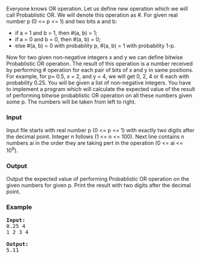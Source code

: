 <p>Everyone knows OR operation. Let us define new operation which we will call Probablistic OR. We will denote this operation as #. For given real number p (0 &lt;= p &lt;= 1) and two bits a and b:</p>
<ul>
<li>if a = 1 and b = 1, then #(a, b) = 1;</li>
<li>if a = 0 and b = 0, then #(a, b) = 0;</li>
<li>else #(a, b) = 0 with probability p, #(a, b) = 1 with probability 1-p.</li>
</ul>
<p>Now for two given non-negative integers x and y we can define bitwise Probablistic OR operation. The result of this operation is a number received by performing # operation for each pair of bits of x and y in same positions. For example, for p= 0.5, x = 2, and y = 4, we will get 0, 2, 4 or 6 each with probability 0.25.
You will be given a list of non-negative integers. You have to implement a program which will calculate the expected value of the result of performing bitwise probablistic OR operation on all these numbers given some p. The numbers will be taken from left to right.</p>

<h3>Input</h3>
<p>Input file starts with real number p (0 &lt;= p &lt;= 1) with exactly two digits after the decimal point. Integer n follows (1 &lt;= n &lt;= 100). Next line contains n numbers ai in the order they are taking pert in the operation (0 &lt;= ai &lt;= 10<sup>9</sup>).

</p><h3>Output</h3>
<p>Output the expected value of performing Probablistic OR operation on the given numbers for given p. Print the result with two digits after the decimal point.

</p><h3>Example</h3>

<pre><b>Input:</b>
0.25 4
1 2 3 4

<b>Output:</b>
5.11

</pre>